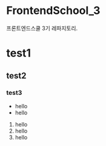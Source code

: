 # FrontendSchool_3
프론트엔드스쿨 3기 레파지토리.

# test1
## test2
### test3

* hello
* hello

1. hello
2. hello
3. hello
